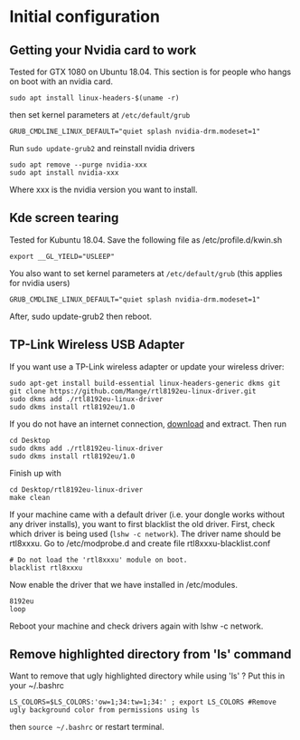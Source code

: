 # Initial configuration
## Getting your Nvidia card to work
Tested for GTX 1080 on Ubuntu 18.04. This section is for people who hangs on boot with an nvidia card.

	sudo apt install linux-headers-$(uname -r)

then set kernel parameters at `/etc/default/grub`

	GRUB_CMDLINE_LINUX_DEFAULT="quiet splash nvidia-drm.modeset=1"

Run `sudo update-grub2` and reinstall nvidia drivers

	sudo apt remove --purge nvidia-xxx
	sudo apt install nvidia-xxx

Where xxx is the nvidia version you want to install.

## Kde screen tearing
Tested for Kubuntu 18.04. Save the following file as /etc/profile.d/kwin.sh

	export __GL_YIELD="USLEEP"

You also want to set kernel parameters at `/etc/default/grub` (this applies for nvidia users)

	GRUB_CMDLINE_LINUX_DEFAULT="quiet splash nvidia-drm.modeset=1"

After, sudo update-grub2 then reboot. 

## TP-Link Wireless USB Adapter
If you want use a TP-Link wireless adapter or update your wireless driver:

	sudo apt-get install build-essential linux-headers-generic dkms git
	git clone https://github.com/Mange/rtl8192eu-linux-driver.git
	sudo dkms add ./rtl8192eu-linux-driver
	sudo dkms install rtl8192eu/1.0

If you do not have an internet connection, [download](https://github.com/Mange/rtl8192eu-linux-driver/archive/master.zip) and extract. Then run

	cd Desktop
	sudo dkms add ./rtl8192eu-linux-driver
	sudo dkms install rtl8192eu/1.0

Finish up with

	cd Desktop/rtl8192eu-linux-driver
	make clean

If your machine came with a default driver (i.e. your dongle works without any driver installs), you want to first blacklist the old driver. First, check which driver is being used (`lshw -c network`). The driver name should be rtl8xxxu. Go to /etc/modprobe.d and create file rtl8xxxu-blacklist.conf
	
	# Do not load the 'rtl8xxxu' module on boot.
	blacklist rtl8xxxu

Now enable the driver that we have installed in /etc/modules. 

	8192eu
	loop

Reboot your machine and check drivers again with lshw -c network.

## Remove highlighted directory from 'ls' command
Want to remove that ugly highlighted directory while using 'ls' ? Put this in your ~/.bashrc

	LS_COLORS=$LS_COLORS:'ow=1;34:tw=1;34:' ; export LS_COLORS #Remove ugly background color from permissions using ls

then `source ~/.bashrc` or restart terminal.
